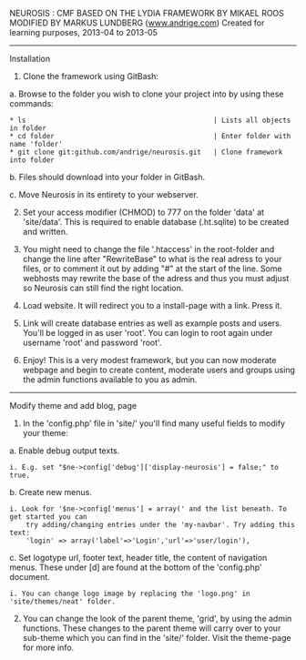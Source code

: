 
NEUROSIS : CMF BASED ON THE LYDIA FRAMEWORK BY MIKAEL ROOS
MODIFIED BY MARKUS LUNDBERG (www.andrige.com)
Created for learning purposes, 2013-04 to 2013-05

--------------------------------

 Installation

1. Clone the framework using GitBash:

  a. Browse to the folder you wish to clone your project into by using these commands:
  
    * ls                                              | Lists all objects in folder
    * cd folder                                       | Enter folder with name 'folder'
    * git clone git:github.com/andrige/neurosis.git   | Clone framework into folder
    
  b. Files should download into your folder in GitBash.
  
  c. Move Neurosis in its entirety to your webserver.
      
2. Set your access modifier (CHMOD) to 777 on the folder 'data' at 'site/data'.
    This is required to enable database (.ht.sqlite) to be created and written.
    
3. You might need to change the file '.htaccess' in the root-folder and change the
    line after "RewriteBase" to what is the real adress to your files, or to comment it 
    out by adding "#" at the start of the line. Some webhosts may rewrite the base of 
    the adress and thus you must adjust so Neurosis can still find the right location.
    
4. Load website. It will redirect you to a install-page with a link. Press it.

5. Link will create database entries as well as example posts and users. 
    You'll be logged in as user 'root'. You can login to root again under username
    'root' and password 'root'.
    
6. Enjoy! This is a very modest framework, but you can now moderate webpage and 
    begin to create content, moderate users and groups using the admin functions 
    available to you as admin.

--------------------------------

 Modify theme and add blog, page

1. In the 'config.php' file in 'site/' you'll find many useful fields to modify your theme:

  a. Enable debug output texts.
  
    i. E.g. set "$ne->config['debug']['display-neurosis'] = false;" to true.
    
  b. Create new menus.
  
    i. Look for '$ne->config['menus'] = array(' and the list beneath. To get started you can
        try adding/changing entries under the 'my-navbar'. Try adding this text:
        'login' => array('label'=>'Login','url'=>'user/login'),
        
  c. Set logotype url, footer text, header title, the content of navigation menus.
      These under [d] are found at the bottom of the 'config.php' document.
      
    i. You can change logo image by replacing the 'logo.png' in 'site/themes/neat' folder.

2. You can change the look of the parent theme, 'grid', by using the admin functions.
    These changes to the parent theme will carry over to your sub-theme which you can
    find in the 'site/' folder. Visit the theme-page for more info.